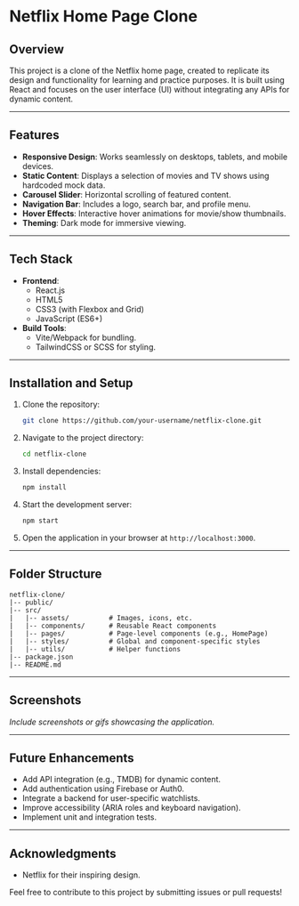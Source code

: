 
# Netflix Home Page Clone

## Overview
This project is a clone of the Netflix home page, created to replicate its design and functionality for learning and practice purposes. It is built using React and focuses on the user interface (UI) without integrating any APIs for dynamic content.

---

## Features
- **Responsive Design**: Works seamlessly on desktops, tablets, and mobile devices.
- **Static Content**: Displays a selection of movies and TV shows using hardcoded mock data.
- **Carousel Slider**: Horizontal scrolling of featured content.
- **Navigation Bar**: Includes a logo, search bar, and profile menu.
- **Hover Effects**: Interactive hover animations for movie/show thumbnails.
- **Theming**: Dark mode for immersive viewing.

---

## Tech Stack
- **Frontend**:
  - React.js
  - HTML5
  - CSS3 (with Flexbox and Grid)
  - JavaScript (ES6+)
- **Build Tools**:
  - Vite/Webpack for bundling.
  - TailwindCSS or SCSS for styling.

---

## Installation and Setup
1. Clone the repository:
   ```bash
   git clone https://github.com/your-username/netflix-clone.git
   ```
2. Navigate to the project directory:
   ```bash
   cd netflix-clone
   ```
3. Install dependencies:
   ```bash
   npm install
   ```
4. Start the development server:
   ```bash
   npm start
   ```
5. Open the application in your browser at `http://localhost:3000`.

---

## Folder Structure
```plaintext
netflix-clone/
|-- public/
|-- src/
|   |-- assets/          # Images, icons, etc.
|   |-- components/      # Reusable React components
|   |-- pages/           # Page-level components (e.g., HomePage)
|   |-- styles/          # Global and component-specific styles
|   |-- utils/           # Helper functions
|-- package.json
|-- README.md
```

---

## Screenshots
*Include screenshots or gifs showcasing the application.*

---

## Future Enhancements
- Add API integration (e.g., TMDB) for dynamic content.
- Add authentication using Firebase or Auth0.
- Integrate a backend for user-specific watchlists.
- Improve accessibility (ARIA roles and keyboard navigation).
- Implement unit and integration tests.

---

## Acknowledgments
- Netflix for their inspiring design.

Feel free to contribute to this project by submitting issues or pull requests!
